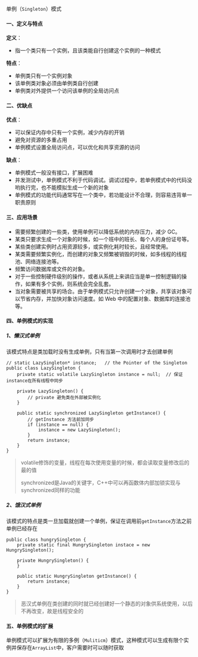 单例（`Singleton`）模式

#### 一、定义与特点

**定义**：

- 指一个类只有一个实例，且该类能自行创建这个实例的一种模式

**特点**：

- 单例类只有一个实例对象
- 该单例类对象必须由单例类自行创建
- 单例类对外提供一个访问该单例的全局访问点

#### 二、优缺点

**优点**：

- 可以保证内存中只有一个实例，减少内存的开销
- 避免对资源的多重占用
- 单例模式设置全局访问点，可以优化和共享资源的访问

**缺点**：

- 单例模式一般没有接口，扩展困难
- 并发测试中，单例模式不利于代码调试。调试过程中，若单例模式中的代码没哟执行完，也不能模拟生成一个新的对象
- 单例模式的功能代码通常写在一个类中，若功能设计不合理，则容易违背单一职责原则

#### 三、应用场景

- 需要频繁创建的一些类，使用单例可以降低系统的内存压力，减少 GC。
- 某类只要求生成一个对象的时候，如一个班中的班长、每个人的身份证号等。
- 某些类创建实例时占用资源较多，或实例化耗时较长，且经常使用。
- 某类需要频繁实例化，而创建的对象又频繁被销毁的时候，如多线程的线程池、网络连接池等。
- 频繁访问数据库或文件的对象。
- 对于一些控制硬件级别的操作，或者从系统上来讲应当是单一控制逻辑的操作，如果有多个实例，则系统会完全乱套。
- 当对象需要被共享的场合。由于单例模式只允许创建一个对象，共享该对象可以节省内存，并加快对象访问速度。如 Web 中的配置对象、数据库的连接池等。

#### 四、单例模式的实现

##### 1、懒汉式单例

该模式特点是类加载时没有生成单例，只有当第一次调用时才去创建单例

```
// static LazySingleton* instance;   // the Pointer of the Singleton
public class LazySingleton {
	private static volatile LazySingleton instance = null;	// 保证instance在所有线程中同步
	
	private LazySingleton() {
		// private 避免类在外部被实例化
	}
	
	public static synchronized LazySingleton getInstance() {
		// getInstance 方法前加同步
		if (instance == null) {
			instance = new LazySingleton();
		}
		return instance;
	}
}
```

> volatile修饰的变量，线程在每次使用变量的时候，都会读取变量修改后的最的值
>
> synchronized是Java的关键字，C++中可以再函数体内部加锁实现与synchronized同样的功能

##### 2、饿汉式单例

该模式的特点是类一旦加载就创建一个单例，保证在调用前`getInstance`方法之前单例已经存在

```
public class hungrySingleton {
	private static final HungrySingleton instace = new HungrySingleton();
	
	private HungrySingleton() {
	}
	
	public static HungrySingleton getInstance() {
		return instance;
	}
}
```

> 恶汉式单例在类创建的同时就已经创建好一个静态的对象供系统使用，以后不再改变，故是线程安全的



#### 五、单例模式的扩展

单例模式可以扩展为有限的多例（`Muliticm`）模式，这种模式可以生成有限个实例并保存在`ArrayList`中，客户需要时可以随时获取